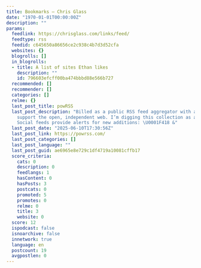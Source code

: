 ```yaml
---
title: Bookmarks – Chris Glass
date: "1970-01-01T00:00:00Z"
description: ""
params:
  feedlink: https://chrisglass.com/links/feed/
  feedtype: rss
  feedid: c645650a86656ce2c938c4b7d3d52cfa
  websites: {}
  blogrolls: []
  in_blogrolls:
  - title: A list of sites Ethan likes
    description: ""
    id: 796603efcff00ba474bbbd88e566b727
  recommended: []
  recommender: []
  categories: []
  relme: {}
  last_post_title: powRSS
  last_post_description: "Billed as a public RSS feed aggregator with a mission to
    support the open, independent web. I’m digging this collection as a way to wander.
    Social feeds provide alerts for new additions: \U0001F418 &"
  last_post_date: "2025-06-10T17:30:56Z"
  last_post_link: https://powrss.com/
  last_post_categories: []
  last_post_language: ""
  last_post_guid: ae6965e8e729c1df4719a10081cffb17
  score_criteria:
    cats: 0
    description: 0
    feedlangs: 1
    hasContent: 0
    hasPosts: 3
    postcats: 0
    promoted: 5
    promotes: 0
    relme: 0
    title: 3
    website: 0
  score: 12
  ispodcast: false
  isnoarchive: false
  innetwork: true
  language: en
  postcount: 19
  avgpostlen: 0
---
```

